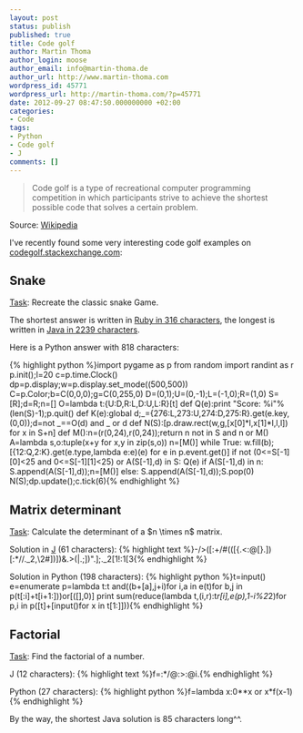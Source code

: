 ```yaml
---
layout: post
status: publish
published: true
title: Code golf
author: Martin Thoma
author_login: moose
author_email: info@martin-thoma.de
author_url: http://www.martin-thoma.com
wordpress_id: 45771
wordpress_url: http://martin-thoma.com/?p=45771
date: 2012-09-27 08:47:50.000000000 +02:00
categories:
- Code
tags:
- Python
- Code golf
- J
comments: []
---
```

<blockquote>Code golf is a type of recreational computer programming competition in which participants strive to achieve the shortest possible code that solves a certain problem.</blockquote>
Source: <a href="http://en.wikipedia.org/wiki/Code_golf">Wikipedia</a>

I've recently found some very interesting code golf examples on <a href="http://codegolf.stackexchange.com">codegolf.stackexchange.com</a>:

<h2>Snake</h2>
<a href="http://codegolf.stackexchange.com/q/7241/5240">Task</a>: Recreate the classic snake Game. 

The shortest answer is written in <a href="http://codegolf.stackexchange.com/a/7260/5240">Ruby in 316 characters</a>, the longest is written in <a href="http://codegolf.stackexchange.com/a/7255/5240">Java in 2239 characters</a>.

Here is a Python answer with 818 characters:

{% highlight python %}import pygame as p
from random import randint as r
p.init();l=20
c=p.time.Clock()
dp=p.display;w=p.display.set_mode((500,500))
C=p.Color;b=C(0,0,0);g=C(0,255,0)
D=(0,1);U=(0,-1);L=(-1,0);R=(1,0)
S=[R];d=R;n=[]
O=lambda t:{U:D,R:L,D:U,L:R}[t]
def Q(e):print "Score: %i"%(len(S)-1);p.quit()
def K(e):global d;_={276:L,273:U,274:D,275:R}.get(e.key,(0,0));d=not _==O(d) and _ or d
def N(S):[p.draw.rect(w,g,[x[0]*l,x[1]*l,l,l]) for x in S+n] 
def M():n=(r(0,24),r(0,24));return n not in S and n or M()
A=lambda s,o:tuple(x+y for x,y in zip(s,o))
n=[M()] 
while True:
 w.fill(b);[{12:Q,2:K}.get(e.type,lambda e:e)(e) for e in p.event.get()]
 if not (0<=S[-1][0]<25 and 0<=S[-1][1]<25) or A(S[-1],d) in S: Q(e) 
 if A(S[-1],d) in n: S.append(A(S[-1],d));n=[M()]
 else: S.append(A(S[-1],d));S.pop(0)
 N(S);dp.update();c.tick(6){% endhighlight %}

<h2>Matrix determinant</h2>
<a href="http://codegolf.stackexchange.com/q/8405/5240">Task</a>: Calculate the determinant of a $n \times n$ matrix.

Solution in <a href="http://en.wikipedia.org/wiki/J_(programming_language)">J</a> (61 characters):
{% highlight text %}-/>([:+/#(([{.<:@[}.])[:*//._2,\2#])])&amp;.>(|.;])".];._2[1!:1[3{% endhighlight %}

Solution in Python (198 characters):
{% highlight python %}t=input()
e=enumerate
p=lambda t:t and((b+[a],j+i)for i,a in e(t)for b,j in p(t[:i]+t[i+1:]))or[([],0)]
print sum(reduce(lambda t,(i,r):t*r[i],e(p),1-i%2*2)for p,i in p([t]+[input()for x in t[1:]])){% endhighlight %}

<h2>Factorial</h2>
<a href="http://codegolf.stackexchange.com/q/607/5240">Task</a>: Find the factorial of a number.

J (12 characters):
{% highlight text %}f=:*/@:>:@i.{% endhighlight %}

Python (27 characters):
{% highlight python %}f=lambda x:0**x or x*f(x-1){% endhighlight %}

By the way, the shortest Java solution is 85 characters long^^.
